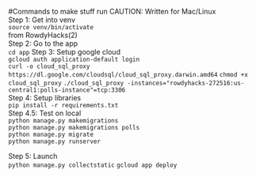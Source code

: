 #Commands to make stuff run
CAUTION: Written for Mac/Linux  
Step 1: Get into venv  
`source venv/bin/activate`  
from RowdyHacks(2)  
Step 2: Go to the app  
`cd app`
Step 3: Setup google cloud  
`gcloud auth application-default login`  
`curl -o cloud_sql_proxy https://dl.google.com/cloudsql/cloud_sql_proxy.darwin.amd64`
`chmod +x cloud_sql_proxy`
`./cloud_sql_proxy -instances="rowdyhacks-272516:us-central1:polls-instance"=tcp:3306`  
Step 4: Setup libraries  
`pip install -r requirements.txt`  
Step 4.5: Test on local  
`python manage.py makemigrations`   
`python manage.py makemigrations polls`    
`python manage.py migrate`  
`python manage.py runserver`

Step 5: Launch  
`python manage.py collectstatic`
`gcloud app deploy`

